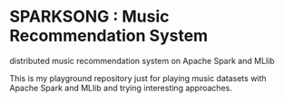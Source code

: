 # SPARKSONG : Music Recommendation System
distributed music recommendation system on Apache Spark and MLlib

This is my playground repository just for playing music datasets with Apache Spark and MLlib and trying interesting approaches.
